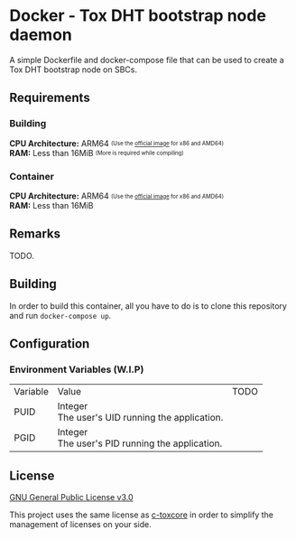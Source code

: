 # Docker - Tox DHT bootstrap node daemon
A simple Dockerfile and docker-compose file that can be used to create a Tox DHT bootstrap node on SBCs.

## Requirements
### Building
__CPU Architecture:__ ARM64 <sub><sup>(Use the [official image](https://github.com/TokTok/c-toxcore/tree/master/other/docker) for x86 and AMD64)</sup></sub><br>
__RAM:__ Less than 16MiB <sub><sup>(More is required while compiling)</sup></sub>
### Container
__CPU Architecture:__ ARM64 <sub><sup>(Use the [official image](https://github.com/TokTok/c-toxcore/tree/master/other/docker) for x86 and AMD64)</sup></sub><br>
__RAM:__ Less than 16MiB

## Remarks
TODO.

## Building
In order to build this container, all you have to do is to clone this repository and run `docker-compose up`.

## Configuration
### Environment Variables (W.I.P)
<table>
	<tr>
		<td>
			Variable
		</td>
		<td>
			Value
		</td>
		<td>
			TODO
		</td>
	</tr>
	<tr>
		<td>
			PUID
		</td>
		<td>
			Integer<br>
			The user's UID running the application.
		</td>
		<td>
		</td>
	</tr>
	<tr>
		<td>
			PGID
		</td>
		<td>
			Integer<br>
			The user's PID running the application.
		</td>
		<td>
		</td>
	</tr>
</table>

## License
[GNU General Public License v3.0](LICENSE)

This project uses the same license as [c-toxcore](https://github.com/TokTok/c-toxcore) in order to simplify the management of licenses on your side.
